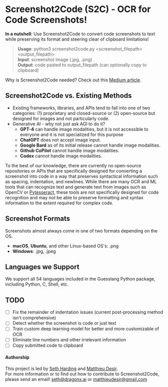 # Screenshot2Code (S2C) - OCR for Code Screenshots!

**In a nutshell**: Use Screenshot2Code to convert code screenshots to text while preserving its format and steering clear of clipboard limitations!
> **Usage**: python3 screenshot2code.py <screenshot_filepath> <output_filepath>  
> **Input**: screenshot image (.jpg, .png)  
> **Output**: code pasted to output_filepath (can optionally copy to clipboard)

Why is Screenshot2Code needed? Check out this [Medium article](https://medium.com/dxdr/screenshot2code-s2c-ocr-for-code-screenshots-be5de6a0b961).

## Screenshot2Code vs. Existing Methods

- Existing frameworks, libraries, and APIs tend to fall into one of two categories: (1) proprietary and closed-source or (2) open-source but designed for images and not particularly code.
- Generative AI - why not just ask AGI to do it?
  - **GPT-4** can handle image modalities, but it is not accessible to everyone and it is not specialized for this purpose
  - **ChatGPT** does not accept image input.
  - **Google Bard** as of its initial release cannot handle image modalities.
  - **Github CoPilot** cannot handle image modalities.
  - **Codex** cannot handle image modalities.

To the best of our knowledge, there are currently no open-source repositories or APIs that are specifically designed for converting a screenshot into code in a way that preserves syntactical information such as spacing, indentation, and newlines. While there are many OCR and ML tools that can recognize text and generate text from images such as OpenCV or [Pytesseract](https://github.com/madmaze/pytesseract), these tools are not specifically designed for code recognition and may not be able to preserve formatting and syntax information to the extent required for complex code.

## Screenshot Formats
Screenshots almost always come in one of two formats depending on the OS.
- **macOS**, **Ubuntu**, and other Linux-based OS's: .png
- **Windows**: .jpg, .jpeg

## Languages we Support
We support all 54 languages included in the Guesslang Python package, including Python, C, Shell, etc.

## TODO
- [ ] Fix the remainder of indentation issues (current post-processing method isn't comprehensive)
- [ ] Detect whether the screenshot is code or just text
- [ ] Train custom deep learning model for better and more customizable of OCR
- [ ] Eliminate line numbers and other irrelevant information
- [ ] Copy submitted code to clipboard

#### Authorship
This project is led by [Seth Harding](https://linkedin.com/in/SethHasi) and [Matthieu Desir](github.com/matdexir).  
For more information or to find out how to contribute to Screenshot2Code, please send an email! seth@dragonx.ai or matthieudesir@gmail.com
